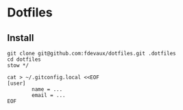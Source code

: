 # Dotfiles

## Install

```
git clone git@github.com:fdevaux/dotfiles.git .dotfiles
cd dotfiles
stow */

cat > ~/.gitconfig.local <<EOF
[user]
        name = ...
        email = ...
EOF
```
